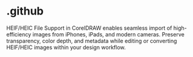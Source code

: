 # .github
HEIF/HEIC File Support in CorelDRAW enables seamless import of high-efficiency images from iPhones, iPads, and modern cameras. Preserve transparency, color depth, and metadata while editing or converting HEIF/HEIC images within your design workflow.
